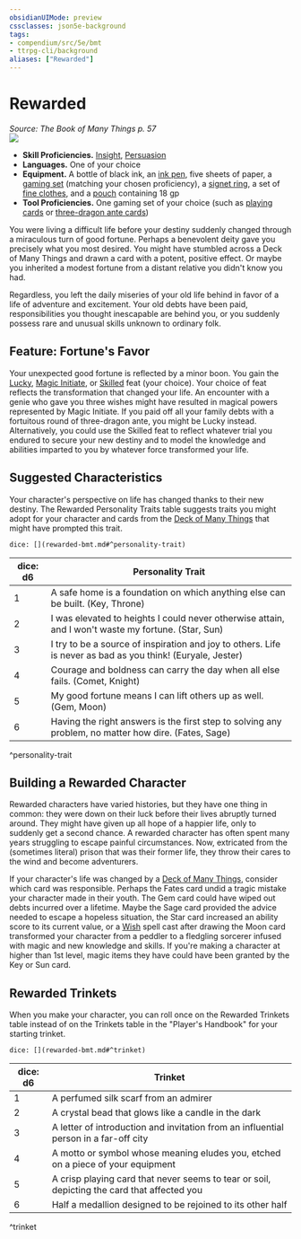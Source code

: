 ```yaml
---
obsidianUIMode: preview
cssclasses: json5e-background
tags:
- compendium/src/5e/bmt
- ttrpg-cli/background
aliases: ["Rewarded"]
---
```

# Rewarded
*Source: The Book of Many Things p. 57*  
![](/3-Mechanics/CLI/backgrounds/img/rewarded.webp#right)  

- **Skill Proficiencies.** [Insight](/3-Mechanics/CLI/rules/skills.md#Insight), [Persuasion](/3-Mechanics/CLI/rules/skills.md#Persuasion)  
- **Languages.** One of your choice  
- **Equipment.** A bottle of black ink, an [ink pen](/3-Mechanics/CLI/items/ink-pen.md), five sheets of paper, a [gaming set](/3-Mechanics/CLI/items/gaming-set.md) (matching your chosen proficiency), a [signet ring](/3-Mechanics/CLI/items/signet-ring.md), a set of [fine clothes](/3-Mechanics/CLI/items/fine-clothes.md), and a [pouch](/3-Mechanics/CLI/items/pouch.md) containing 18 gp  
- **Tool Proficiencies.** One gaming set of your choice (such as [playing cards](/3-Mechanics/CLI/items/playing-card-set.md) or [three-dragon ante cards](/3-Mechanics/CLI/items/three-dragon-ante-set.md))  

You were living a difficult life before your destiny suddenly changed through a miraculous turn of good fortune. Perhaps a benevolent deity gave you precisely what you most desired. You might have stumbled across a Deck of Many Things and drawn a card with a potent, positive effect. Or maybe you inherited a modest fortune from a distant relative you didn't know you had.

Regardless, you left the daily miseries of your old life behind in favor of a life of adventure and excitement. Your old debts have been paid, responsibilities you thought inescapable are behind you, or you suddenly possess rare and unusual skills unknown to ordinary folk.

## Feature: Fortune's Favor

Your unexpected good fortune is reflected by a minor boon. You gain the [Lucky](/3-Mechanics/CLI/feats/lucky.md), [Magic Initiate](/3-Mechanics/CLI/feats/magic-initiate.md), or [Skilled](/3-Mechanics/CLI/feats/skilled.md) feat (your choice). Your choice of feat reflects the transformation that changed your life. An encounter with a genie who gave you three wishes might have resulted in magical powers represented by Magic Initiate. If you paid off all your family debts with a fortuitous round of three-dragon ante, you might be Lucky instead. Alternatively, you could use the Skilled feat to reflect whatever trial you endured to secure your new destiny and to model the knowledge and abilities imparted to you by whatever force transformed your life.

## Suggested Characteristics

Your character's perspective on life has changed thanks to their new destiny. The Rewarded Personality Traits table suggests traits you might adopt for your character and cards from the [Deck of Many Things](/3-Mechanics/CLI/items/deck-of-many-things.md) that might have prompted this trait.

`dice: [](rewarded-bmt.md#^personality-trait)`

| dice: d6 | Personality Trait |
|----------|-------------------|
| 1 | A safe home is a foundation on which anything else can be built. (Key, Throne) |
| 2 | I was elevated to heights I could never otherwise attain, and I won't waste my fortune. (Star, Sun) |
| 3 | I try to be a source of inspiration and joy to others. Life is never as bad as you think! (Euryale, Jester) |
| 4 | Courage and boldness can carry the day when all else fails. (Comet, Knight) |
| 5 | My good fortune means I can lift others up as well. (Gem, Moon) |
| 6 | Having the right answers is the first step to solving any problem, no matter how dire. (Fates, Sage) |
^personality-trait

## Building a Rewarded Character

Rewarded characters have varied histories, but they have one thing in common: they were down on their luck before their lives abruptly turned around. They might have given up all hope of a happier life, only to suddenly get a second chance. A rewarded character has often spent many years struggling to escape painful circumstances. Now, extricated from the (sometimes literal) prison that was their former life, they throw their cares to the wind and become adventurers.

If your character's life was changed by a [Deck of Many Things](/3-Mechanics/CLI/items/deck-of-many-things.md), consider which card was responsible. Perhaps the Fates card undid a tragic mistake your character made in their youth. The Gem card could have wiped out debts incurred over a lifetime. Maybe the Sage card provided the advice needed to escape a hopeless situation, the Star card increased an ability score to its current value, or a [Wish](/3-Mechanics/CLI/spells/wish.md) spell cast after drawing the Moon card transformed your character from a peddler to a fledgling sorcerer infused with magic and new knowledge and skills. If you're making a character at higher than 1st level, magic items they have could have been granted by the Key or Sun card.

## Rewarded Trinkets

When you make your character, you can roll once on the Rewarded Trinkets table instead of on the Trinkets table in the "Player's Handbook" for your starting trinket.

`dice: [](rewarded-bmt.md#^trinket)`

| dice: d6 | Trinket |
|----------|---------|
| 1 | A perfumed silk scarf from an admirer |
| 2 | A crystal bead that glows like a candle in the dark |
| 3 | A letter of introduction and invitation from an influential person in a far-off city |
| 4 | A motto or symbol whose meaning eludes you, etched on a piece of your equipment |
| 5 | A crisp playing card that never seems to tear or soil, depicting the card that affected you |
| 6 | Half a medallion designed to be rejoined to its other half |
^trinket